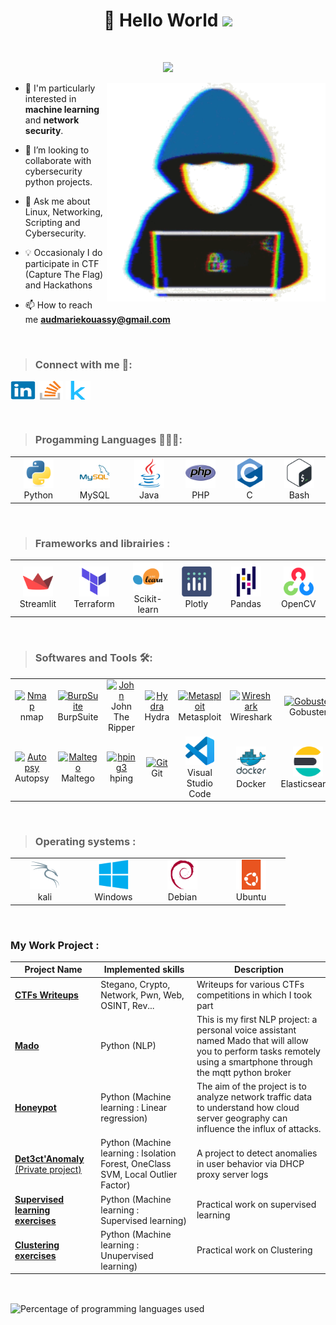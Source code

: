 <h1 align="center">👋 Hello World <img src="https://media.giphy.com/media/d91mOUkiBnKjgMhjBp/giphy.gif" width="35"> </h1>
&nbsp; 
<p align="center"><a href="https://git.io/typing-svg"><img src="https://readme-typing-svg.herokuapp.com?font=Fira+Code&weight=1000&size=22&pause=1000&color=F77110&center=true&vCenter=true&random=false&width=450&height=55&lines=%3C+I'm+Aude+Marie+Kouassy+%2F%3E;Active+learner+%2F+researcher%2C;Cybersecurity+and+AI+student%2C;CTF+Player%2C;OSCP+aspirant."/></a></p>

<img align="right" alt="Picture of coding" width="350" src="https://raw.githubusercontent.com/F745H/F745H/main/Assets/about_me.gif">


- 🌱 I'm particularly interested in **machine learning** and **network security**.
  
- 💞️ I’m looking to collaborate with cybersecurity python projects.
  
- 💬 Ask me about Linux, Networking, Scripting and Cybersecurity.
  
- 💡 Occasionaly I do participate in CTF (Capture The Flag) and Hackathons

- 📫 How to reach me **audmariekouassy@gmail.com**

&nbsp; 
> <h3 align="left">Connect with me 🤝:</h3>
<p align="left">
<a href="https://www.linkedin.com/in/aude-marie-kouassy-438528216/" target="blank"><img align="center" src="https://raw.githubusercontent.com/devicons/devicon/master/icons/linkedin/linkedin-original.svg" alt="LinkedIn profile" height="30" width="40" /></a>
<a href="https://stackoverflow.com/users/19147368" target="blank"><img align="center" src="https://raw.githubusercontent.com/devicons/devicon/master/icons/stackoverflow/stackoverflow-original.svg" alt="Stackoverflow profile" height="30" width="40" /></a>
<a href="https://kaggle.com/audemariekouassy" target="blank"><img align="center" src="https://raw.githubusercontent.com/devicons/devicon/master/icons/kaggle/kaggle-original.svg" alt="Kaggle profile" height="30" width="40" /></a>
</p>&nbsp;

> <h3 align="left">Progamming Languages 👩🏽‍💻:</h3>

<table>
  <tr>
    <td align="center" width="96">
      <a href="https://www.python.org" target="_blank" rel="noreferrer">
        <img src="https://raw.githubusercontent.com/devicons/devicon/master/icons/python/python-original.svg" width="48" height="48" alt="Python" />
      </a>
      <br>Python
    </td>
    <td align="center" width="96">
      <a href="https://www.mysql.com/en/" target="_blank" rel="noreferrer">
        <img src="https://raw.githubusercontent.com/devicons/devicon/master/icons/mysql/mysql-original-wordmark.svg" width="48" height="48" alt="MySql" />
      </a>
      <br>MySQL
    </td>
    <td align="center" width="96">
      <a href="https://www.java.com/en/" target="_blank" rel="noreferrer">
        <img src="https://raw.githubusercontent.com/devicons/devicon/master/icons/java/java-original.svg" width="48" height="48" alt="Java" />
      </a>
      <br>Java
    </td>
    <td align="center" width="96">
      <a href="https://www.php.net" target="_blank" rel="noreferrer">
        <img src="https://raw.githubusercontent.com/devicons/devicon/master/icons/php/php-original.svg" width="48" height="48" alt="PHP" />
      </a>
      <br>PHP
    </td>
    <td align="center" width="96">
      <a href="https://fr.wikipedia.org/wiki/C_(langage)" target="_blank" rel="noreferrer">
        <img src="https://raw.githubusercontent.com/devicons/devicon/master/icons/c/c-original.svg" width="48" height="48" alt="C" />
      </a>
      <br>C
    </td>
    <td align="center" width="96">
      <a href="https://fr.wikipedia.org/wiki/Bourne-Again_shell" target="_blank" rel="noreferrer">
        <img src="https://raw.githubusercontent.com/devicons/devicon/master/icons/bash/bash-original.svg" width="48" height="48" alt="Bash" />
      </a>
      <br>Bash
    </td>
    </tr>
</table>
&nbsp; 

> <h3 align="left">Frameworks and librairies :</h3>

<table>
  <tr>
    <td align="center" width="96">
      <a href="https://streamlit.io" target="_blank" rel="noreferrer">
        <img src="https://raw.githubusercontent.com/devicons/devicon/master/icons/streamlit/streamlit-original.svg" width="48" height="48" alt="Streamlit" />
      </a>
      <br>Streamlit
    </td>
     <td align="center" width="96">
      <a href="https://www.terraform.io" target="_blank" rel="noreferrer">
        <img src="https://raw.githubusercontent.com/devicons/devicon/master/icons/terraform/terraform-original.svg" width="48" height="48" alt="Terraform" />
      </a>
      <br>Terraform
    </td>
    <td align="center" width="96">
      <a href="https://scikit-learn.org" target="_blank" rel="noreferrer">
        <img src="https://raw.githubusercontent.com/devicons/devicon/master/icons/scikitlearn/scikitlearn-original.svg" width="48" height="48" alt="Scikit-learn" />
      </a>
      <br>Scikit-learn
    </td>
    <td align="center" width="96">
      <a href="https://plotly.com" target="_blank" rel="noreferrer">
        <img src="https://raw.githubusercontent.com/devicons/devicon/master/icons/plotly/plotly-original.svg" width="48" height="48" alt="Plotly" />
      </a>
      <br>Plotly
    </td>
    <td align="center" width="96">
      <a href="https://pandas.pydata.org" target="_blank" rel="noreferrer">
        <img src="https://raw.githubusercontent.com/devicons/devicon/master/icons/pandas/pandas-original.svg" alt="Pandas" width="48" height="48"/>
      </a>
      <br>Pandas
     <td align="center" width="96">
      <a href="https://opencv.org" target="_blank" rel="noreferrer">
        <img src="https://raw.githubusercontent.com/devicons/devicon/master/icons/opencv/opencv-original.svg" alt="Opencv" width="48" height="48"/>
      </a>
      <br>OpenCV
    </td>
  </tr>
</table>

&nbsp; 
> <h3 align="left">Softwares and Tools  🛠:</h3>

<table>
  <tr>
    <td align="center" width="96">
      <a href="https://nmap.org" target="_blank" rel="noreferrer">
        <img src="https://www.kali.org/tools/nmap/images/nmap-logo.svg" width="48" height="48" alt="Nmap" />
      </a>
      <br>nmap
    </td>
    <td align="center" width="96">
      <a href="https://portswigger.net/burp" target="_blank" rel="noreferrer">
        <img src="https://www.kali.org/tools/burpsuite/images/burpsuite-logo.svg" width="48" height="48" alt="BurpSuite" />
      </a>
      <br>BurpSuite
    </td>
    <td align="center" width="96">
      <a href="https://www.openwall.com/john/" target="_blank" rel="noreferrer">
        <img src="https://www.kali.org/tools/john/images/john-logo.svg" width="48" height="48" alt="John" />
      </a>
      <br>John The Ripper
    </td>
     <td align="center" width="96">
      <a href="https://www.kali.org/tools/hydra/" target="_blank" rel="noreferrer">
        <img src="https://www.kali.org/tools/hydra/images/hydra-logo.svg" width="48" height="48" alt="Hydra" />
      </a>
      <br>Hydra
    </td>
    <td align="center" width="96">
      <a href="https://www.metasploit.com/" target="_blank" rel="noreferrer">
        <img src="https://www.kali.org/tools/metasploit-framework/images/metasploit-framework-logo.svg" width="48" height="48" alt="Metasploit" />
      </a>
      <br>Metasploit
    </td>
    <td align="center" width="96">
      <a href="https://www.wireshark.org/" target="_blank" rel="noreferrer">
        <img src="https://www.kali.org/tools/wireshark/images/wireshark-logo.svg" width="48" height="48" alt="Wireshark" />
      </a>
      <br>Wireshark
    </td>
    <td align="center" width="96">
      <a href="https://github.com/OJ/gobuster" target="_blank" rel="noreferrer">
        <img src="https://www.kali.org/tools/gobuster/images/gobuster-logo.svg" width="48" height="48" alt="Gobuster" />
      </a>
      <br>Gobuster
    </td>
    <td align="center" width="96">
      <a href="https://www.tcpdump.org/" target="_blank" rel="noreferrer">
        <img src="https://www.kali.org/tools/tcpdump/images/tcpdump-logo.svg" width="48" height="48" alt="tcpdump" />
      </a>
      <br>Tcpdump
    </td>
    <td align="center" width="96">
      <a href="https://github.com/ReFirmLabs/binwalk" target="_blank" rel="noreferrer">
        <img src="https://www.kali.org/tools/binwalk/images/binwalk-logo.svg" width="48" height="48" alt="Binwalk" />
      </a>
      <br>Binwalk
    </td>
    <td align="center" width="96">
      <a href="https://sqlmap.org/" target="_blank" rel="noreferrer">
        <img src="https://www.kali.org/tools/sqlmap/images/sqlmap-logo.svg" width="48" height="48" alt="Sqlmap" />
      </a>
      <br>Sqlmap
    </td>
    <td align="center" width="96">
      <a href="https://www.aircrack-ng.org/" target="_blank" rel="noreferrer">
        <img src="https://www.kali.org/tools/aircrack-ng/images/aircrack-ng-logo.svg" width="48" height="48" alt="Aircrack-Ng" />
      </a>
      <br>Aircrack-Ng
    </tr>
  </td>
  <tr>
    <td align="center" width="96">
      <a href="https://www.sleuthkit.org/autopsy/" target="_blank" rel="noreferrer">
        <img src="https://www.kali.org/tools/autopsy/images/autopsy-logo.svg" width="48" height="48" alt="Autopsy" />
      </a>
      <br>Autopsy
    </td>
    <td align="center" width="96">
      <a href="https://www.wireshark.org/" target="_blank" rel="noreferrer">
        <img src="https://www.kali.org/tools/maltego/images/maltego-logo.svg" width="48" height="48" alt="Maltego" />
      </a>
      <br>Maltego
    </td>
    <td align="center" width="96">
      <a href="http://www.hping.org/" target="_blank" rel="noreferrer">
        <img src="https://www.kali.org/tools/hping3/images/hping3-logo.svg" width="48" height="48" alt="hping3" />
      </a>
      <br>hping
    </td>
    <td align="center" width="96">
      <a href="https://git-scm.com/" target="_blank" rel="noreferrer">
        <img src="https://www.vectorlogo.zone/logos/git-scm/git-scm-icon.svg" width="48" height="48" alt="Git" />
      </a>
      <br>Git
    </td>
    <td align="center" width="96">
      <a href="https://code.visualstudio.com" target="_blank" rel="noreferrer">
        <img src="https://raw.githubusercontent.com/devicons/devicon/master/icons/vscode/vscode-original.svg" width="46" height="46" alt="Vs Code" />
      </a>
      <br>Visual Studio Code
    </td>
    <td align="center" width="96">
      <a href="https://www.docker.com/" target="_blank" rel="noreferrer">
        <img src="https://raw.githubusercontent.com/devicons/devicon/master/icons/docker/docker-original-wordmark.svg" alt="Docker" width="48" height="48"/>
      </a>
      <br>Docker
    </td>
    <td align="center" width="96">
      <a href="https://www.elastic.co/" target="_blank" rel="noreferrer">
        <img src="https://raw.githubusercontent.com/devicons/devicon/master/icons/elasticsearch/elasticsearch-original.svg" width="48" height="48" alt="Elasticsearch" />
      </a>
      <br>Elasticsearch
    </td>
  </tr>
</table>

&nbsp; 
> <h3 align="left">Operating systems  :</h3>

<table>
  <tr>
    <td align="center" width="96">
      <a href="https://www.kali.org/" target="_blank" rel="noreferrer">
        <img src="https://raw.githubusercontent.com/F745H/F745H/main/Assets/kali.png" width="48" height="48" alt="Kali" />
      </a>
      <br>kali
    </td>
    <td align="center" width="96">
      <a href="https://www.microsoft.com/en-us/windows/" target="_blank" rel="noreferrer">
        <img src="https://raw.githubusercontent.com/devicons/devicon/master/icons/windows8/windows8-original.svg" width="48" height="48" alt="Windows" />
      </a>
      <br>Windows
    </td>
    <td align="center" width="96">
      <a href="https://www.debian.org/index.fr.html" target="_blank" rel="noreferrer">
        <img src="https://raw.githubusercontent.com/F745H/F745H/main/Assets/debian-original.svg" width="48" height="48" alt="Debian" />
      </a>
      <br>Debian
    </td>
    <td align="center" width="96">
      <a href="https://ubuntu.com" target="_blank" rel="noreferrer">
        <img src="https://raw.githubusercontent.com/devicons/devicon/master/icons/ubuntu/ubuntu-original.svg" width="48" height="48" alt="Ubuntu" />
      </a>
      <br>Ubuntu
    </td>
    </tr>
</table>


&nbsp;
 
<h3 align="left">My Work Project :</h3>
<table>
  <thead>
    <tr>
      <th>Project Name</th>
      <th>Implemented skills</th>
      <th>Description</th>
    </tr>
  </thead>
  <tbody>
    <tr>
      <td><a href="https://github.com/Keldy7/CTFs_Writeups"><b>CTFs Writeups</b></a></td>
      <td>Stegano, Crypto, Network, Pwn, Web, OSINT, Rev...</td>
      <td>Writeups for various CTFs competitions in which I took part</td>
    </tr>
    <tr>
      <td><a href="https://github.com/Keldy7/assistant-vocal-personal"><b>Mado</b></a></td>
      <td>Python (NLP)</td>
      <td>This is my first NLP project: a personal voice assistant named Mado that will allow you to perform tasks remotely using a smartphone through the mqtt python broker</td>
    </tr>
    <tr>
      <td><a href="https://github.com/Keldy7/honeypot_ml_project"><b>Honeypot</b></a></td>
      <td>Python (Machine learning : Linear regression)</td>
      <td>The aim of the project is to analyze network traffic data to understand how cloud server geography can influence the influx of attacks.</td>
    </tr>
    <tr>
      <td><a href="#"><b>Det3ct'Anomaly</b> (Private project)</a></td>
      <td>Python (Machine learning : Isolation Forest, OneClass SVM, Local Outlier Factor)</td>
      <td>A project to detect anomalies in user behavior via DHCP proxy server logs</td>
    </tr>
    <tr>
      <td><a href="https://github.com/Keldy7/machine_learning_python"><b>Supervised learning exercises</b></a></td>
      <td>Python (Machine learning : Supervised learning)</td>
      <td>Practical work on supervised learning</td>
    </tr>
    <tr>
      <td><a href="https://github.com/Keldy7/clustering_exercises_python"><b>Clustering exercises</b></a></td>
      <td>Python (Machine learning : Unupervised learning)</td>
      <td>Practical work on Clustering</td>
    </tr>
  </tbody>
</table>
&nbsp; 

<p><img align="center" src="https://github-readme-stats.vercel.app/api/top-langs?username=keldy7&show_icons=true&locale=en&layout=compact" alt="Percentage of programming languages used" /></p>
